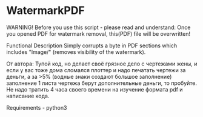 # WatermarkPDF

WARNING! Before you use this script - please read and understand:
Once you opened PDF for watermark removal, this(PDF) file will be overwritten!

Functional Description
  Simply corrupts a byte in PDF sections which includes "Image/" (removes visibility of the watermark).

От автора:
Тупой код, но делает своё грязное дело с чертежами жены, и если у вас тоже дома сломался плоттер и надо печатать чертежи за деньги, а за >5% (водные знаки создают большое заполнение) заполнение 1 листа чертежа берут дополнительные деньги, то пробуйте. Не надо тратить 4 часа своего времени на изучение формата pdf и написание кода.

Requirements - python3
